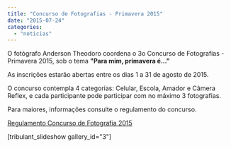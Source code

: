 ```yaml
---
title: "Concurso de Fotografias - Primavera 2015"
date: "2015-07-24"
categories: 
  - "noticias"
---
```


O fotógrafo Anderson Theodoro coordena o 3o Concurso de Fotografias - Primavera 2015, sob o tema **"Para mim, primavera é..."**

<!-- more -->

As inscrições estarão abertas entre os dias 1 a 31 de agosto de 2015.

O concurso contempla 4 categorias: Celular, Escola, Amador e Câmera Reflex, e cada participante pode participar com no máximo 3 fotografias.

Para maiores, informações consulte o regulamento do concurso.

[Regulamento Concurso de Fotografia 2015](/img/antigo/2015/07/Regulamento-Concurso-de-Fotografia-2015-2.pdf)

\[tribulant\_slideshow gallery\_id="3"\]
